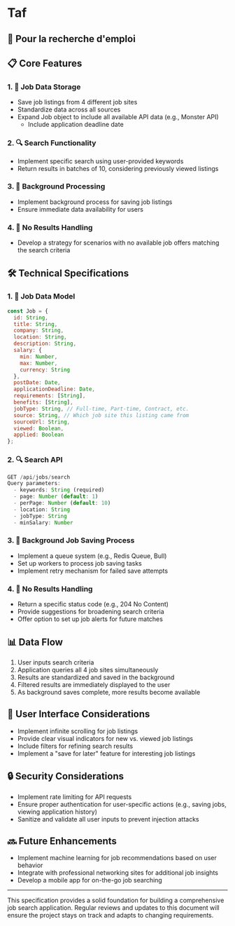 # Taf
## 🚀 Pour la recherche d'emploi

## 📋 Core Features

### 1. 💾 Job Data Storage
- Save job listings from 4 different job sites
- Standardize data across all sources
- Expand Job object to include all available API data (e.g., Monster API)
  - Include application deadline date

### 2. 🔍 Search Functionality
- Implement specific search using user-provided keywords
- Return results in batches of 10, considering previously viewed listings

### 3. 🔄 Background Processing
- Implement background process for saving job listings
- Ensure immediate data availability for users

### 4. 🚫 No Results Handling
- Develop a strategy for scenarios with no available job offers matching the search criteria

## 🛠 Technical Specifications

### 1. 💾 Job Data Model
```javascript
const Job = {
  id: String,
  title: String,
  company: String,
  location: String,
  description: String,
  salary: {
    min: Number,
    max: Number,
    currency: String
  },
  postDate: Date,
  applicationDeadline: Date,
  requirements: [String],
  benefits: [String],
  jobType: String, // Full-time, Part-time, Contract, etc.
  source: String, // Which job site this listing came from
  sourceUrl: String,
  viewed: Boolean,
  applied: Boolean
};
```

### 2. 🔍 Search API
```javascript
GET /api/jobs/search
Query parameters:
  - keywords: String (required)
  - page: Number (default: 1)
  - perPage: Number (default: 10)
  - location: String
  - jobType: String
  - minSalary: Number
```

### 3. 🔄 Background Job Saving Process
- Implement a queue system (e.g., Redis Queue, Bull)
- Set up workers to process job saving tasks
- Implement retry mechanism for failed save attempts

### 4. 🚫 No Results Handling
- Return a specific status code (e.g., 204 No Content)
- Provide suggestions for broadening search criteria
- Offer option to set up job alerts for future matches

## 📊 Data Flow

1. User inputs search criteria
2. Application queries all 4 job sites simultaneously
3. Results are standardized and saved in the background
4. Filtered results are immediately displayed to the user
5. As background saves complete, more results become available

## 🎨 User Interface Considerations

- Implement infinite scrolling for job listings
- Provide clear visual indicators for new vs. viewed job listings
- Include filters for refining search results
- Implement a "save for later" feature for interesting job listings

## 🔒 Security Considerations

- Implement rate limiting for API requests
- Ensure proper authentication for user-specific actions (e.g., saving jobs, viewing application history)
- Sanitize and validate all user inputs to prevent injection attacks

## 🔜 Future Enhancements

- Implement machine learning for job recommendations based on user behavior
- Integrate with professional networking sites for additional job insights
- Develop a mobile app for on-the-go job searching

---

This specification provides a solid foundation for building a comprehensive job search application. Regular reviews and updates to this document will ensure the project stays on track and adapts to changing requirements.
